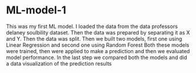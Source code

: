 # ML-model-1
This was my first ML model. I loaded the data from the data professors delaney soulbility dataset.
Then the data was prepared by separating it as X and Y. Then the data was split.
Then we built two models, first one using Linear Regression and second one using Random Forest
Both these models were trained, then were applied to make a prediction and then we evaluated model performance.
In the last step we compared both the models and did a data visualization of the prediction results
